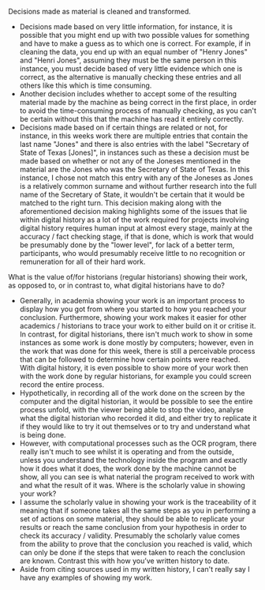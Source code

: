 Decisions made as material is cleaned and transformed. 
- Decisions made based on very little information, for instance, it is possible that you might end up with two possible values for something and have to make a guess as to which one is correct. For example, if in cleaning the data, you end up with an equal number of "Henry Jones" and "Henri Jones", assuming they must be the same person in this instance, you must decide based of very little evidence which one is correct, as the alternative is manually checking these entries and all others like this which is time consuming.
- Another decision includes whether to accept some of the resulting material made by the machine as being correct in the first place, in order to avoid the time-consuming process of manually checking, as you can't be certain without this that the machine has read it entirely correctly. 
- Decisions made based on if certain things are related or not, for instance, in this weeks work there are multiple entries that contain the last name "Jones" and there is also entries with the label "Secretary of State of Texas [Jones]", in instances such as these a decision must be made based on whether or not any of the Joneses mentioned in the material are the Jones who was the Secretary of State of Texas.  In this instance, I chose not match this entry with any of the Joneses as Jones is a relatively common surname and without further research into the full name of the Secretary of State, it wouldn't be certain that it would be matched to the right turn. This decision making along with the aforementioned decision making highlights some of the issues that lie within digital history as a lot of the work required for projects involving digital history requires human input at almost every stage, mainly at the accuracy / fact checking stage, if that is done, which is work that would be presumably done by the "lower level", for lack of a better term, participants, who would presumably receive little to no recognition or remuneration for all of their hard work. 

What is the value of/for historians (regular historians) showing their work, as opposed to, or in contrast to, what digital historians have to do? 
- Generally, in academia showing your work is an important process to display how you got from where you started to how you reached your conclusion. Furthermore, showing your work makes it easier for other academics / historians to trace your work to either build on it or critise it. In contrast, for digital historians, there isn't much work to show in some instances as some work is done mostly by computers; however, even in the work that was done for this week, there is still a perceivable process that can be followed to determine how certain points were reached. With digital history, it is even possible to show more of your work then with the work done by regular historians, for example you could screen record the entire process. 
- Hypothetically, in recording all of the work done on the screen by the computer and the digital historian, it would be possible to see the entire process unfold, with the viewer being able to stop the video, analyse what the digital historian who recorded it did, and either try to replicate it if they would like to try it out themselves or to try and understand what is being done. 
- However, with computational processes such as the OCR program, there really isn't much to see whilst it is operating and from the outside, unless you understand the technology inside the program and exactly how it does what it does, the work done by the machine cannot be show, all you can see is what naterial the program received to work with and what the result of it was. 
Where is the scholarly value in showing your work?
- I assume the scholarly value in showing your work is the traceability of it meaning that if someone takes all the same steps as you in performing a set of actions on some material, they should be able to replicate your results or reach the same conclusion from your hypothesis in order to check its accuracy / validity. Presumably the scholarly value comes from the ability to prove that the conclusion you reached is valid, which can only be done if the steps that were taken to reach the conclusion are known.
Contrast this with how you’ve written history to date.
- Aside from citing sources used in my written history, I can't really say I have any examples of showing my work. 
